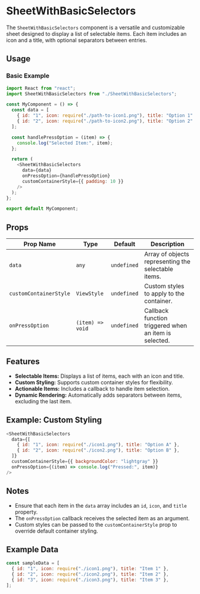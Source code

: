 # SheetWithBasicSelectors

The `SheetWithBasicSelectors` component is a versatile and customizable sheet designed to display a list of selectable items. Each item includes an icon and a title, with optional separators between entries.

## Usage

### Basic Example

```javascript
import React from "react";
import SheetWithBasicSelectors from "./SheetWithBasicSelectors";

const MyComponent = () => {
  const data = [
    { id: "1", icon: require("./path-to-icon1.png"), title: "Option 1" },
    { id: "2", icon: require("./path-to-icon2.png"), title: "Option 2" },
  ];

  const handlePressOption = (item) => {
    console.log("Selected Item:", item);
  };

  return (
    <SheetWithBasicSelectors
      data={data}
      onPressOption={handlePressOption}
      customContainerStyle={{ padding: 10 }}
    />
  );
};

export default MyComponent;
```

## Props

| Prop Name              | Type             | Default     | Description                                           |
| ---------------------- | ---------------- | ----------- | ----------------------------------------------------- |
| `data`                 | `any`            | `undefined` | Array of objects representing the selectable items.   |
| `customContainerStyle` | `ViewStyle`      | `undefined` | Custom styles to apply to the container.              |
| `onPressOption`        | `(item) => void` | `undefined` | Callback function triggered when an item is selected. |

## Features

- **Selectable Items:** Displays a list of items, each with an icon and title.
- **Custom Styling:** Supports custom container styles for flexibility.
- **Actionable Items:** Includes a callback to handle item selection.
- **Dynamic Rendering:** Automatically adds separators between items, excluding the last item.

## Example: Custom Styling

```javascript
<SheetWithBasicSelectors
  data={[
    { id: "1", icon: require("./icon1.png"), title: "Option A" },
    { id: "2", icon: require("./icon2.png"), title: "Option B" },
  ]}
  customContainerStyle={{ backgroundColor: "lightgray" }}
  onPressOption={(item) => console.log("Pressed:", item)}
/>
```

## Notes

- Ensure that each item in the `data` array includes an `id`, `icon`, and `title` property.
- The `onPressOption` callback receives the selected item as an argument.
- Custom styles can be passed to the `customContainerStyle` prop to override default container styling.

## Example Data

```javascript
const sampleData = [
  { id: "1", icon: require("./icon1.png"), title: "Item 1" },
  { id: "2", icon: require("./icon2.png"), title: "Item 2" },
  { id: "3", icon: require("./icon3.png"), title: "Item 3" },
];
```
